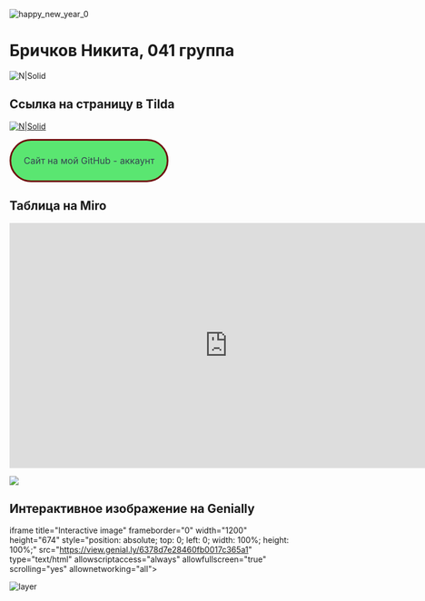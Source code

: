 ![happy_new_year_0](https://user-images.githubusercontent.com/114459505/207221585-0db261b7-5c65-4de2-88c9-5fd80e6a1ee3.jpg)


# Бричков Никита, 041 группа
![N|Solid](https://storage.theoryandpractice.ru/tnp/uploads/image_block/000/052/014/image/base_d9dd9b626f.jpg)

## Ссылка на страницу в Tilda

[![N|Solid](https://cdn.icon-icons.com/icons2/2428/PNG/512/tilda_black_logo_icon_147070.png)](http://project6513982.tilda.ws)

<style>
/* Стили кнопки */
.iksweb{display: inline-block;cursor: pointer; font-size:16px;text-decoration:none;padding:25px 22px; color:#354251;background:#5ae671;border-radius:60px;border:3px solid #6e0c0c;}
.iksweb:hover{background:#22a9f2;color:#c7329d;border:3px solid #3e32c7;transition: all 0.2s ease;}
</style>

<a class="iksweb" href="https://github.com/EvilCarr0t" target="_blank"  title="Сайт на мой GitHub - аккаунт">Сайт на мой GitHub - аккаунт</a>








## Таблица на Miro
<iframe width="768" height="432" src="https://miro.com/app/live-embed/uXjVPD1y1-g=/?moveToViewport=-7098,-2251,1976,984&embedId=263088868628" frameborder="0" scrolling="no" allowfullscreen></iframe>










[![](https://mermaid.ink/img/pako:eNqlk81u2kAQx19ltScikVCgJYkPlZpA2nt7wzls7DW2hDEy60oRtgTJgUMiJeqp6qfUS68UYomY4rzC7Bt1dg2p0la51AdrZ3bm958Pe0itwObUoJ2Q9V3ypmn2CD4v2vARUnkGK0ghJXKCxxSNBRqQ6cP8mGxvP4_hDnJYynM5-R2wgincyRG-Z7Bcu2-JRvyMyUFJ59zAHHL05RiUwXSrED4ooAt9MdeXuSpgjLETxKw2KjE5HMI7mKLMAoVW8kxerCWSAnW4qS_FmALzz8oQ1WzDd7SWWi-FrIx6CJKX8ur4AWym6sL8x2CtP2FEq6vIXI5VlWPt-KGGIC8eCGAXIzV3efmIwFEbvqq2dR03MF0TmkWJuDeYEfiMsZlaDWajA6MnBL7pXY31cG9j8rKEE8STEiKwIPBJQdebaP2F-w_YUQG71m1kOADcGDY_IvAeccrIN9gP8lw3jbuOyasSfFE5KHO1RcvU56HPPBu_16ECm1S43OcmNfBoc4dFXWFSs5dgKItE8Pq0Z1FDhBEv06hvM8GbHsMv3aeGw7qDe2_L9kQQ3ju7AbM5mkMqTvv65_AGApFW0HO8jvJHYRfdrhD9gVGpqOudjifc6GTHCvzKwLNdFgr37X6j0qg19litzhu7dfasXretk-r-nlN7WnXs3SfVGqNJkvwCLIXpzQ?type=png)](https://mermaid.live/edit#pako:eNqlk81u2kAQx19ltScikVCgJYkPlZpA2nt7wzls7DW2hDEy60oRtgTJgUMiJeqp6qfUS68UYomY4rzC7Bt1dg2p0la51AdrZ3bm958Pe0itwObUoJ2Q9V3ypmn2CD4v2vARUnkGK0ghJXKCxxSNBRqQ6cP8mGxvP4_hDnJYynM5-R2wgincyRG-Z7Bcu2-JRvyMyUFJ59zAHHL05RiUwXSrED4ooAt9MdeXuSpgjLETxKw2KjE5HMI7mKLMAoVW8kxerCWSAnW4qS_FmALzz8oQ1WzDd7SWWi-FrIx6CJKX8ur4AWym6sL8x2CtP2FEq6vIXI5VlWPt-KGGIC8eCGAXIzV3efmIwFEbvqq2dR03MF0TmkWJuDeYEfiMsZlaDWajA6MnBL7pXY31cG9j8rKEE8STEiKwIPBJQdebaP2F-w_YUQG71m1kOADcGDY_IvAeccrIN9gP8lw3jbuOyasSfFE5KHO1RcvU56HPPBu_16ECm1S43OcmNfBoc4dFXWFSs5dgKItE8Pq0Z1FDhBEv06hvM8GbHsMv3aeGw7qDe2_L9kQQ3ju7AbM5mkMqTvv65_AGApFW0HO8jvJHYRfdrhD9gVGpqOudjifc6GTHCvzKwLNdFgr37X6j0qg19litzhu7dfasXretk-r-nlN7WnXs3SfVGqNJkvwCLIXpzQ)

## Интерактивное изображение на Genially


iframe title="Interactive image" frameborder="0" width="1200" height="674" style="position: absolute; top: 0; left: 0; width: 100%; height: 100%;" src="https://view.genial.ly/6378d7e28460fb0017c365a1" type="text/html" allowscriptaccess="always" allowfullscreen="true" scrolling="yes" allownetworking="all"></iframe>


![layer](https://user-images.githubusercontent.com/114459505/207221413-1408fd26-2f58-427a-91fd-da399f45c98b.png)
